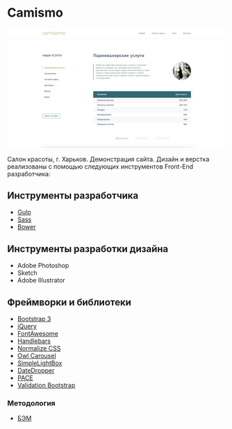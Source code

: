 # Camismo
![Demo image](https://github.com/OOOX/OOOX.github.io/blob/master/dist/img/demo-img.png "Demo image")

Салон красоты, г. Харьков. Демонстрация сайта. Дизайн и верстка реализованы с помощью следующих инструментов Front-End разработчика:

## Инструменты разработчика
* [Gulp](http://gulpjs.com)
* [Sass](http://sass-lang.com)
* [Bower](https://bower.io)

## Инструменты разработки дизайна
* Adobe Photoshop
* Sketch
* Adobe Illustrator

## Фреймворки и библиотеки
* [Bootstrap 3](http://getbootstrap.com)
* [jQuery](https://jquery.com)
* [FontAwesome](http://fontawesome.io)
* [Handlebars](http://handlebarsjs.com)
* [Normalize CSS](https://necolas.github.io/normalize.css/)
* [Owl Carousel](http://owlgraphic.com/owlcarousel/)
* [SimpleLightBox](http://lokeshdhakar.com/projects/lightbox2/)
* [DateDropper](http://felicegattuso.com/projects/datedropper/)
* [PACE](http://github.hubspot.com/pace/docs/welcome/)
* [Validation Bootstrap](https://1000hz.github.io/bootstrap-validator/)

### Методология
* [БЭМ](https://ru.bem.info/methodology/)











